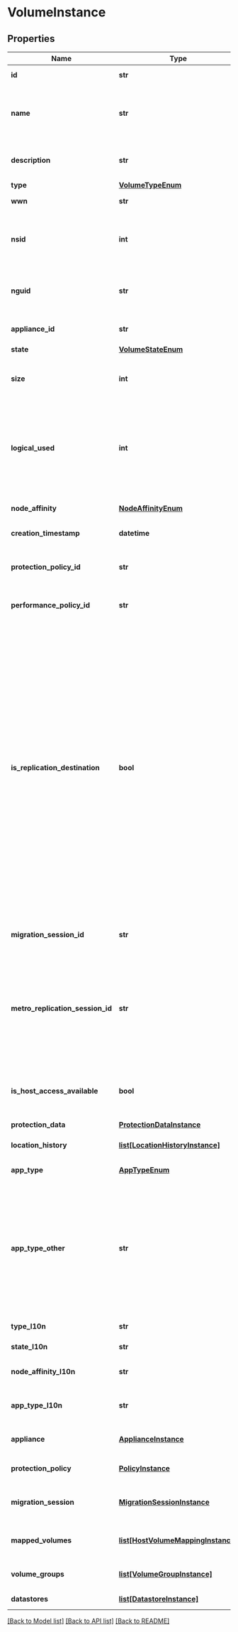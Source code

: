 # VolumeInstance

## Properties
Name | Type | Description | Notes
------------ | ------------- | ------------- | -------------
**id** | **str** | Unique identifier of the volume instance. | [optional] 
**name** | **str** | Name of the volume. This value must contain 128 or fewer printable Unicode characters.  This property supports case-insensitive filtering. | [optional] 
**description** | **str** | Description of the volume. This value must contain 128 or fewer printable Unicode characters. | [optional] 
**type** | [**VolumeTypeEnum**](VolumeTypeEnum.md) |  | [optional] 
**wwn** | **str** | World wide name of the volume. | [optional] 
**nsid** | **int** | NVMe Namespace unique identifier in the NVME subsystem. Used for volumes attached to NVMEoF hosts. Was added in version 2.0.0.0. | [optional] 
**nguid** | **str** | NVMe Namespace globally unique identifier. Used for volumes attached to NVMEoF hosts. Was added in version 2.0.0.0. | [optional] 
**appliance_id** | **str** | Unique identifier of the appliance on which the volume is provisioned. | [optional] 
**state** | [**VolumeStateEnum**](VolumeStateEnum.md) |  | [optional] 
**size** | **int** |  Size of the volume in bytes. Minimum volume size is 1MB. Maximum volume size is 256TB. Size must be a multiple of 8192. | [optional] 
**logical_used** | **int** | Current amount of data (in bytes) host has written to a volume without dedupe, compression or sharing. This metric applies to primaries, snaps and clones. The value is null initially when a volume is created and is collected at 5 minute intervals. Was added in version 3.0.0.0. | [optional] 
**node_affinity** | [**NodeAffinityEnum**](NodeAffinityEnum.md) | Node affinity.  Node which offers optimized IO for volume, values are: | [optional] 
**creation_timestamp** | **datetime** | Time when the volume was created. | [optional] 
**protection_policy_id** | **str** | Unique identifier of the protection policy assigned to the volume. Only applicable to primary and clone volumes. | [optional] 
**performance_policy_id** | **str** | Unique identifier of the performance policy assigned to the volume. | [optional] 
**is_replication_destination** | **bool** | Indicates whether this volume is a replication destination. This field is false on both ends when a volume is a metro volume. Areplication destination will be created by the system when a replication session is created. When there is an active replication session, all the user operations are restricted including modification, deletion, host operation, snapshot, clone, etc. After the replication session is deleted, the replication destination volume will remain as it is until the end user changes it to be a non-replication destination. After the change, it becomes a primary volume. If the end user keeps it as a replication destination, when the replication session is recreated, the replication destination volume could potentially be reused in the new session to avoid a time-consuming full sync. This property is only valid for primary and clone volumes. | [optional] [default to False]
**migration_session_id** | **str** | Unique identifier of the migration session assigned to the volume if it is part of a migration activity. | [optional] 
**metro_replication_session_id** | **str** | Unique identifier of the replication session assigned to the volume if it has been configured as a metro volume between two PowerStore clusters. The volume can only be modified, refreshed, or restored when the metro_replication_session is in the paused state. Was added in version 3.0.0.0. | [optional] 
**is_host_access_available** | **bool** | Indicates whether the volume is available to host. This attribute is only applicable to primary volumes and clones. Was added in version 3.0.0.0. | [optional] 
**protection_data** | [**ProtectionDataInstance**](ProtectionDataInstance.md) |  | [optional] 
**location_history** | [**list[LocationHistoryInstance]**](LocationHistoryInstance.md) | Filtering on the fields of this embedded resource is not supported. | [optional] 
**app_type** | [**AppTypeEnum**](AppTypeEnum.md) |  Was added in version 2.1.0.0. | [optional] 
**app_type_other** | **str** | An optional field used to describe application type usage for a volume. This field can only be set if app_type is set to Relational_Databases_Other, Big_Data_Analytics_Other, Business_Applications_Other, Healthcare_Other, Virtualization_Other or Other. If the app_type attribute is set to anything other than one of these values, the attribute will be cleared. Was added in version 2.1.0.0. | [optional] 
**type_l10n** | **str** | Localized message string corresponding to type | [optional] 
**state_l10n** | **str** | Localized message string corresponding to state | [optional] 
**node_affinity_l10n** | **str** | Localized message string corresponding to node_affinity | [optional] 
**app_type_l10n** | **str** | Localized message string corresponding to app_type Was added in version 2.1.0.0. | [optional] 
**appliance** | [**ApplianceInstance**](ApplianceInstance.md) | This is the embeddable reference form of appliance_id attribute. | [optional] 
**protection_policy** | [**PolicyInstance**](PolicyInstance.md) | This is the embeddable reference form of protection_policy_id attribute. | [optional] 
**migration_session** | [**MigrationSessionInstance**](MigrationSessionInstance.md) | This is the embeddable reference form of migration_session_id attribute. | [optional] 
**mapped_volumes** | [**list[HostVolumeMappingInstance]**](HostVolumeMappingInstance.md) | This is the inverse of the resource type host_volume_mapping association. | [optional] 
**volume_groups** | [**list[VolumeGroupInstance]**](VolumeGroupInstance.md) | List of the volume_groups that are associated with this volume. | [optional] 
**datastores** | [**list[DatastoreInstance]**](DatastoreInstance.md) | List of the datastores that are associated with this volume. | [optional] 

[[Back to Model list]](../README.md#documentation-for-models) [[Back to API list]](../README.md#documentation-for-api-endpoints) [[Back to README]](../README.md)


